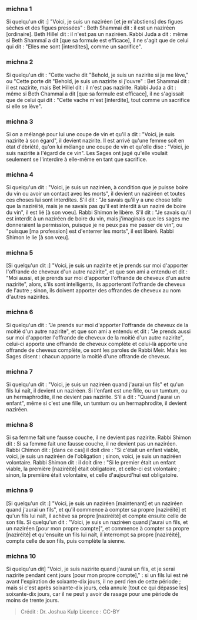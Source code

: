 
### michna 1
Si quelqu'un dit :] "Voici, je suis un naziréen [et je m'abstiens] des figues sèches et des figues pressées" : Beth Shammai dit : il est un naziréen [ordinaire]. Beth Hillel dit : il n'est pas un naziréen. Rabbi Juda a dit : même si Beth Shammaï a dit [que sa formule est efficace], il ne s'agit que de celui qui dit : "Elles me sont [interdites], comme un sacrifice".

### michna 2
Si quelqu'un dit : "Cette vache dit "Behold, je suis un nazirite si je me lève," ou "Cette porte dit "Behold, je suis un nazirite si j'ouvre" : Bet Shammai dit : il est nazirite, mais Bet Hillel dit : il n'est pas nazirite. Rabbi Juda a dit : même si Beth Chammaï a dit [que sa formule est efficace], il ne s'agissait que de celui qui dit : "Cette vache m'est [interdite], tout comme un sacrifice si elle se lève".

### michna 3
Si on a mélangé pour lui une coupe de vin et qu'il a dit : "Voici, je suis nazirite à son égard", il devient nazirite. Il est arrivé qu'une femme soit en état d'ébriété, qu'on lui mélange une coupe de vin et qu'elle dise : "Voici, je suis nazirite à l'égard de ce vin". Les Sages ont jugé qu'elle voulait seulement se l'interdire à elle-même en tant que sacrifice.

### michna 4
Si quelqu'un dit : "Voici, je suis un naziréen, à condition que je puisse boire du vin ou avoir un contact avec les morts", il devient un naziréen et toutes ces choses lui sont interdites. S'il dit : "Je savais qu'il y a une chose telle que la naziréité, mais je ne savais pas qu'il est interdit à un naziré de boire du vin", il est lié [à son voeu]. Rabbi Shimon le libère. S'il dit : "Je savais qu'il est interdit à un naziréen de boire du vin, mais j'imaginais que les sages me donneraient la permission, puisque je ne peux pas me passer de vin", ou "puisque [ma profession] est d'enterrer les morts", il est libéré. Rabbi Shimon le lie [à son vœu].

### michna 5
[Si quelqu'un dit :] "Voici, je suis un nazirite et je prends sur moi d'apporter l'offrande de cheveux d'un autre nazirite", et que son ami a entendu et dit : "Moi aussi, et je prends sur moi d'apporter l'offrande de cheveux d'un autre nazirite", alors, s'ils sont intelligents, ils apporteront l'offrande de cheveux de l'autre ; sinon, ils doivent apporter des offrandes de cheveux au nom d'autres nazirites.

### michna 6
Si quelqu'un dit : "Je prends sur moi d'apporter l'offrande de cheveux de la moitié d'un autre nazirite", et que son ami a entendu et dit : "Je prends aussi sur moi d'apporter l'offrande de cheveux de la moitié d'un autre nazirite", celui-ci apporte une offrande de cheveux complète et celui-là apporte une offrande de cheveux complète, ce sont les paroles de Rabbi Meir. Mais les Sages disent : chacun apporte la moitié d'une offrande de cheveux.

### michna 7
Si quelqu'un dit : "Voici, je suis un naziréen quand j'aurai un fils" et qu'un fils lui naît, il devient un naziréen. Si l'enfant est une fille, ou un tumtum, ou un hermaphrodite, il ne devient pas nazirite. S'il a dit : "Quand j'aurai un enfant", même si c'est une fille, un tumtum ou un hermaphrodite, il devient naziréen.

### michna 8
Si sa femme fait une fausse couche, il ne devient pas nazirite. Rabbi Shimon dit : Si sa femme fait une fausse couche, il ne devient pas un naziréen. Rabbi Chimon dit : [dans ce cas] il doit dire : "Si c'était un enfant viable, voici, je suis un naziréen de l'obligation ; sinon, voici, je suis un naziréen volontaire. Rabbi Shimon dit : il doit dire : "Si le premier était un enfant viable, la première [naziréité] était obligatoire, et celle-ci est volontaire ; sinon, la première était volontaire, et celle d'aujourd'hui est obligatoire.

### michna 9
[Si quelqu'un dit :] "Voici, je suis un naziréen [maintenant] et un naziréen quand j'aurai un fils", et qu'il commence à compter sa propre [naziréité] et qu'un fils lui naît, il achève sa propre [naziréité] et compte ensuite celle de son fils. Si quelqu'un dit : "Voici, je suis un naziréen quand j'aurai un fils, et un naziréen [pour mon propre compte]", et commence à compter sa propre [naziréité] et qu'ensuite un fils lui naît, il interrompt sa propre [naziréité], compte celle de son fils, puis complète la sienne.

### michna 10
Si quelqu'un dit] "Voici, je suis nazirite quand j'aurai un fils, et je serai nazirite pendant cent jours [pour mon propre compte]," : si un fils lui est né avant l'expiration de soixante-dix jours, il ne perd rien de cette période ; mais si c'est après soixante-dix jours, cela annule [tout ce qui dépasse les] soixante-dix jours, car il ne peut y avoir de rasage pour une période de moins de trente jours.

>Crédit : Dr. Joshua Kulp
>Licence : CC-BY